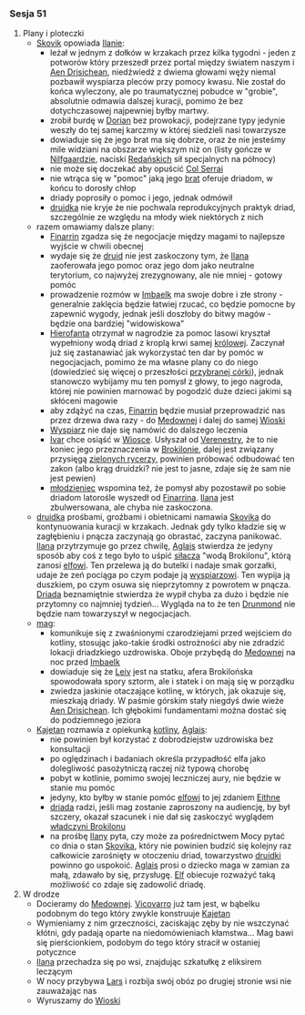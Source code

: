 ### Sesja 51
1. Plany i ploteczki
    - [Skovik](#p_skovik) opowiada [Ilanie](#g_ilana):
        - leżał w jednym z dołków w krzakach przez kilka tygodni - jeden z potworów który przeszedł przez portal między światem naszym i [Aen Drisichean](#r_aen_drisichean), niedźwiedź z dwiema głowami węży niemal pozbawił wyspiarza pleców przy pomocy kwasu. Nie został do końca wyleczony, ale po traumatycznej pobudce w "grobie", absolutnie odmawia dalszej kuracji, pomimo że bez dotychczasowej najpewniej byłby martwy.
        - zrobił burdę w [Dorian](#l_dorian) bez prowokacji, podejrzane typy jedynie weszły do tej samej karczmy w której siedzieli nasi towarzysze
        - dowiaduje się że jego brat ma się dobrze, oraz że nie jesteśmy mile widziani na obszarze większym niż on (listy gończe w [Nilfgaardzie](#l_nilfgaard), naciski [Redańskich](#l_redania) sił specjalnych na północy)
        - nie może się doczekać aby opuścić [Col Serrai](#l_col_serrai)
        - nie wtrąca się w "pomoc" jaką jego [brat](#p_ivar) oferuje driadom, w końcu to dorosły chłop
        - driady poprosiły o pomoc i jego, jednak odmówił
        - [druidka](#g_ilana) nie kryje że nie pochwala reprodukcyjnych praktyk driad, szczególnie ze względu na młody wiek niektórych z nich
    - razem omawiamy dalsze plany:
        - [Finarrin](#p_druid_finarrin) zgadza się że negocjacje między magami to najlepsze wyjście w chwili obecnej
        - wydaje się że [druid](#p_druid_finarrin) nie jest zaskoczony tym, że [Ilana](#g_ilana) zaoferowała jego pomoc oraz jego dom jako neutralne terytorium, co najwyżej zrezygnowany, ale nie mniej - gotowy pomóc
        - prowadzenie rozmów w [Imbaelk](#r_imbaelk) ma swoje dobre i złe strony - generalnie zaklęcia będzie łatwiej rzucać, co będzie pomocne by zapewnić wygody, jednak jeśli doszłoby do bitwy magów - będzie ona bardziej "widowiskowa"
        - [Hierofanta](#p_druid_finarrin) otrzymał w nagrodzie za pomoc lasowi kryształ wypełniony wodą driad z kroplą krwi samej [królowej](#p_eithne). Zaczynał już się zastanawiać jak wykorzystać ten dar by pomóc w negocjacjach, pomimo że ma własne plany co do niego (dowiedzieć się więcej o przeszłości [przybranej córki](#g_ilana)), jednak stanowczo wybijamy mu ten pomysł z głowy, to jego nagroda, której nie powinien marnować by pogodzić duże dzieci jakimi są skłóceni magowie
        - aby zdążyć na czas, [Finarrin](#p_druid_finarrin) będzie musiał przeprowadzić nas przez drzewa dwa razy - do [Medownej](#l_medowna) i dalej do samej [Wioski](#l_wioska)
        - [Wyspiarz](#p_skovik) nie daje się namówić do dalszego leczenia
        - [Ivar](#p_ivar) chce osiąść w [Wiosce](#l_wioska). Usłyszał od [Verenestry](#p_verenestra), że to nie koniec jego przeznaczenia w [Brokilonie](#l_brokilon), dalej jest związany przysięgą [zielonych rycerzy](#r_rycerze_galawaina), powinien próbować odbudować ten zakon (albo krąg druidzki? nie jest to jasne, zdaje się że sam nie jest pewien)
        - [młodzieniec](#p_ivar) wspomina też, że pomysł aby pozostawił po sobie driadom latorośle wyszedł od [Finarrina](#p_druid_finarrin). [Ilana](#g_ilana) jest zbulwersowana, ale chyba nie zaskoczona.
    - [druidka](#g_ilana) prośbami, groźbami i obietnicami namawia [Skovika](#p_skovik) do kontynuowania kuracji w krzakach. Jednak gdy tylko kładzie się w zagłębieniu i pnącza zaczynają go obrastać, zaczyna panikować. [Ilana](#g_ilana) przytrzymuje go przez chwilę, [Aglais](#p_aglais) stwierdza że jedyny sposób aby coś z tego było to uśpić [siłacza](#p_skovik) "wodą Brokilonu", którą zanosi [elfowi](#g_kajetan). Ten przelewa ją do butelki i nadaje smak gorzałki, udaje że zeń pociąga po czym podaje ją [wyspiarzowi](#p_skovik). Ten wypija ją duszkiem, po czym osuwa się nieprzytomny z powrotem w pnącza. [Driada](#p_aglais) beznamiętnie stwierdza że wypił chyba za dużo i będzie nie przytomny co najmniej tydzień... Wygląda na to że ten [Drunmond](#p_skovik) nie będzie nam towarzyszył w negocjacjach.
    - [mag](#g_kajetan):
        - komunikuje się z zwaśnionymi czarodziejami przed wejściem do kotliny, stosując jako-takie środki ostrożności aby nie zdradzić lokacji driadzkiego uzdrowiska. Oboje przybędą do [Medownej](#l_medowna) na noc przed [Imbaelk](#r_imbaelk)
        - dowiaduje się że [Leiv](#p_leiv) jest na statku, afera Brokilońska spowodowała spory sztorm, ale i statek i on mają się w porządku
        - zwiedza jaskinie otaczające kotlinę, w których, jak okazuje się, mieszkają driady. W paśmie górskim stały niegdyś dwie wieże [Aen Drisichean](#r_aen_drisichean). Ich głębokimi fundamentami można dostać się do podziemnego jeziora
    - [Kajetan](#g_kajetan) rozmawia z opiekunką [kotliny](#l_col_serrai), [Aglais](#p_aglais):
        - nie powinien był korzystać z dobrodziejstw uzdrowiska bez konsultacji
        - po oględzinach i badaniach określa przypadłość elfa jako dolegliwość pasożytniczą raczej niż typową chorobę
        - pobyt w kotlinie, pomimo swojej leczniczej aury, nie będzie w stanie mu pomóc
        - jedyny, kto byłby w stanie pomóc [elfowi](#g_kajetan) to jej zdaniem [Eithne](#p_eithne)
        - [driada](#p_aglais) radzi, jeśli mag zostanie zaproszony na audiencję, by był szczery, okazał szacunek i nie dał się zaskoczyć wyglądem [władczyni Brokilonu](#p_eithne)
        - na prośbę [Ilany](#g_ilana) pyta, czy może za pośrednictwem Mocy pytać co dnia o stan [Skovika](#p_skovik), który nie powinien budzić się kolejny raz całkowicie zarośnięty w otoczeniu driad, towarzystwo [druidki](#g_ilana) powinno go uspokoić. [Aglais](#p_aglais) prosi o dziecko maga w zamian za małą, zdawało by się, przysługę. [Elf](#g_kajetan) obiecuje rozważyć taką możliwość co zdaje się zadowolić driadę.
2. W drodze
    - Docieramy do [Medownej](#l_medowna). [Vicovarro](#p_florian_z_vicovaro) już tam jest, w bąbelku podobnym do tego który zwykle konstruuje [Kajetan](#g_kajetan)
    - Wymieniamy z nim grzeczności, zaciskając zęby by nie wszczynać kłótni, gdy padają oparte na niedomówieniach kłamstwa... Mag bawi się pierścionkiem, podobym do tego który stracił w ostaniej potycznce
    - [Ilana](#g_ilana) przechadza się po wsi, znajdując szkatułkę z eliksirem leczącym
    - W nocy przybywa [Lars](#p_lars) i rozbija swój obóz po drugiej stronie wsi nie zauważając nas
    - Wyruszamy do [Wioski](#l_wioska)
    
    